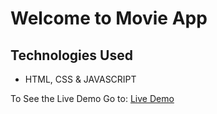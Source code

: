 # Welcome to Movie App

## Technologies Used
- HTML, CSS & JAVASCRIPT 

To See the Live Demo Go to: [Live Demo](https://pnsvn3035.github.io/movie-app/)
